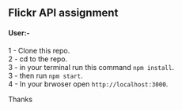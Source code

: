 ## Flickr API assignment

#### User:-
1 - Clone this repo. <br />
2 - cd to the repo. <br />
3 - in your terminal run this command `npm install`. <br />
3 - then run `npm start`. <br />
4 - In your brwoser open `http://localhost:3000`. <br />
 
Thanks
